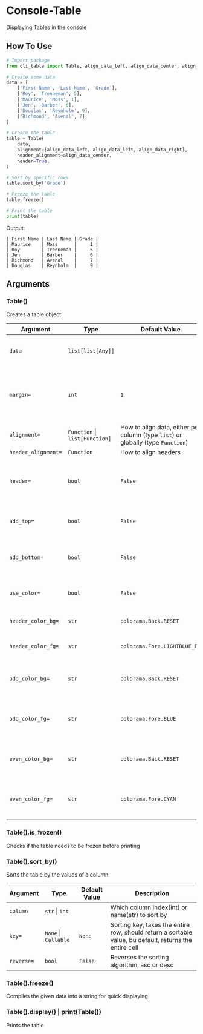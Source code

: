 # Console-Table
Displaying Tables in the console

## How To Use
```python
# Import package
from cli_table import Table, align_data_left, align_data_center, align_data_right

# Create some data
data = [
	['First Name', 'Last Name', 'Grade'],
	['Roy', 'Trenneman', 5],
	['Maurice', 'Moss', 1],
	['Jen', 'Barber', 6],
	['Douglas', 'Reynholm', 9],
	['Richmond', 'Avenal', 7],
]

# Create the table
table = Table(
	data,
	alignment=[align_data_left, align_data_left, align_data_right],
	header_alignment=align_data_center,
	header=True,
)

# Sort by specific rows
table.sort_by('Grade')

# Freeze the table
table.freeze()

# Print the table
print(table)
```

Output:
```
| First Name | Last Name | Grade |
| Maurice    | Moss      |     1 |
| Roy        | Trenneman |     5 |
| Jen        | Barber    |     6 |
| Richmond   | Avenal    |     7 |
| Douglas    | Reynholm  |     9 |
```

## Arguments

### Table()
Creates a table object

| Argument            | Type             | Default Value | Description |
| ------------------- | ---------------- | ------------- |------------ |
| `data`              | `list[list[Any]]` |  | 2D array containing the data to be used |
| `margin=`           | `int` | `1` | Margin around cells, (how many spaces before and after data) |
| `alignment=`        | `Function` \| `list[Function]` | How to align data, either per column  (type `list`) or globally (type `Function`) |
| `header_alignment=` | `Function` | How to align headers |
| `header=`           | `bool` | `False` | Does the data contain a header (0th row is the header) |
| `add_top=`          | `bool` | `False` | Add a top border around the table |
| `add_bottom=`       | `bool` | `False` | Add a bottom border around the table |
| `use_color=`        | `bool` | `False` | Use `colorama` colors for the table |
| `header_color_bg=`  | `str` | `colorama.Back.RESET` | Header Background Color |
| `header_color_fg=`  | `str` | `colorama.Fore.LIGHTBLUE_EX` | Header Foreground Color |
| `odd_color_bg=`     | `str` | `colorama.Back.RESET` | Odd Numbered Cells Background Color |
| `odd_color_fg=`     | `str` | `colorama.Fore.BLUE` | Odd Numbered Cells Foreground Color |
| `even_color_bg=`    | `str` | `colorama.Back.RESET` | Even Numbered Cells Background Color |
| `even_color_fg=`    | `str` | `colorama.Fore.CYAN` | Even Numbered Cells Foreground Color |

### Table().is_frozen()
Checks if the table needs to be frozen before printing


### Table().sort_by()
Sorts the table by the values of a column

| Argument            | Type             | Default Value | Description |
| ------------------- | ---------------- | ------------- |------------ |
| `column`            | `str` \| `int` |  | Which column index(int) or name(str) to sort by |
| `key=`              | `None` \| `Callable` | `None` | Sorting key, takes the entire row, should return a sortable value, bu default, returns the entire cell |
| `reverse=`          | `bool` | `False` | Reverses the sorting algorithm, asc or desc |


### Table().freeze()
Compiles the given data into a string for quick displaying


### Table().display() | print(Table())
Prints the table

